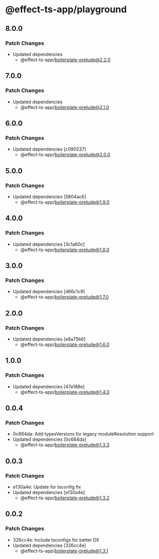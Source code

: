 # @effect-ts-app/playground

## 8.0.0

### Patch Changes

- Updated dependencies
  - @effect-ts-app/boilerplate-prelude@2.2.0

## 7.0.0

### Patch Changes

- Updated dependencies
  - @effect-ts-app/boilerplate-prelude@2.1.0

## 6.0.0

### Patch Changes

- Updated dependencies [c090237]
  - @effect-ts-app/boilerplate-prelude@2.0.0

## 5.0.0

### Patch Changes

- Updated dependencies [5804ac6]
  - @effect-ts-app/boilerplate-prelude@1.9.0

## 4.0.0

### Patch Changes

- Updated dependencies [3c1a60c]
  - @effect-ts-app/boilerplate-prelude@1.8.0

## 3.0.0

### Patch Changes

- Updated dependencies [d66c1c9]
  - @effect-ts-app/boilerplate-prelude@1.7.0

## 2.0.0

### Patch Changes

- Updated dependencies [e8a75b6]
  - @effect-ts-app/boilerplate-prelude@1.6.0

## 1.0.0

### Patch Changes

- Updated dependencies [47e188e]
  - @effect-ts-app/boilerplate-prelude@1.4.0

## 0.0.4

### Patch Changes

- 0c684da: Add typesVersions for legacy moduleResolution support
- Updated dependencies [0c684da]
  - @effect-ts-app/boilerplate-prelude@1.3.3

## 0.0.3

### Patch Changes

- e130a4e: Update for tsconfig fix
- Updated dependencies [e130a4e]
  - @effect-ts-app/boilerplate-prelude@1.3.2

## 0.0.2

### Patch Changes

- 326cc4e: Include tsconfigs for better DX
- Updated dependencies [326cc4e]
  - @effect-ts-app/boilerplate-prelude@1.3.1
